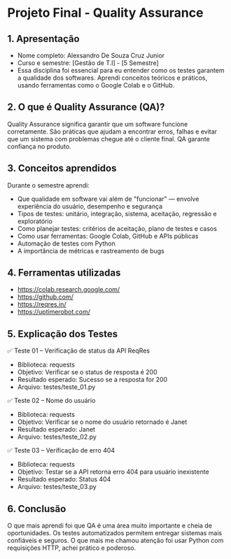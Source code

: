 # Projeto Final - Quality Assurance

## 1. Apresentação
- Nome completo: Alexsandro De Souza Cruz Junior
- Curso e semestre: [Gestão de T.I] - [5 Semestre]
- Essa disciplina foi essencial para eu entender como os testes garantem a qualidade dos softwares. Aprendi conceitos teóricos e práticos, usando ferramentas como o Google Colab e o GitHub.

## 2. O que é Quality Assurance (QA)?
Quality Assurance significa garantir que um software funcione corretamente. São práticas que ajudam a encontrar erros, falhas e evitar que um sistema com problemas chegue até o cliente final. QA garante confiança no produto.

## 3. Conceitos aprendidos
Durante o semestre aprendi:
- Que qualidade em software vai além de "funcionar" — envolve experiência do usuário, desempenho e segurança
- Tipos de testes: unitário, integração, sistema, aceitação, regressão e exploratório
- Como planejar testes: critérios de aceitação, plano de testes e casos
- Como usar ferramentas: Google Colab, GitHub e APIs públicas
- Automação de testes com Python
- A importância de métricas e rastreamento de bugs

## 4. Ferramentas utilizadas
- https://colab.research.google.com/
- https://github.com/
- https://reqres.in/
- https://uptimerobot.com/

## 5. Explicação dos Testes

✅ Teste 01 – Verificação de status da API ReqRes  
- Biblioteca: requests  
- Objetivo: Verificar se o status de resposta é 200  
- Resultado esperado: Sucesso se a resposta for 200  
- Arquivo: testes/teste_01.py

✅ Teste 02 – Nome do usuário  
- Biblioteca: requests  
- Objetivo: Verificar se o nome do usuário retornado é Janet  
- Resultado esperado: Janet  
- Arquivo: testes/teste_02.py

✅ Teste 03 – Verificação de erro 404  
- Biblioteca: requests  
- Objetivo: Testar se a API retorna erro 404 para usuário inexistente  
- Resultado esperado: Status 404  
- Arquivo: testes/teste_03.py

## 6. Conclusão
O que mais aprendi foi que QA é uma área muito importante e cheia de oportunidades. Os testes automatizados permitem entregar sistemas mais confiáveis e seguros. O que mais me chamou atenção foi usar Python com requisições HTTP, achei prático e poderoso.
